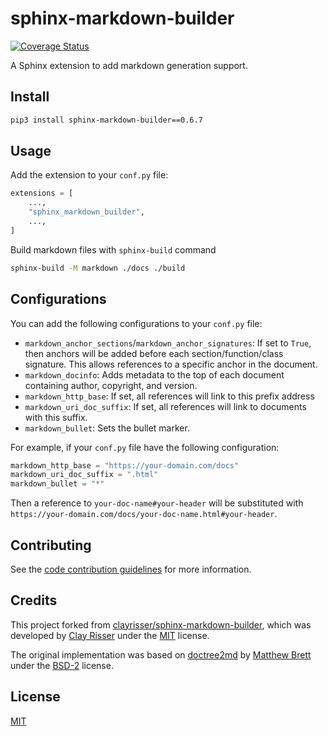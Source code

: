 # sphinx-markdown-builder

[![Coverage Status](https://coveralls.io/repos/github/liran-funaro/sphinx-markdown-builder/badge.svg?branch=main)](https://coveralls.io/github/liran-funaro/sphinx-markdown-builder?branch=main)

A Sphinx extension to add markdown generation support.

## Install

```sh
pip3 install sphinx-markdown-builder==0.6.7
```

## Usage

Add the extension to your `conf.py` file:
```python
extensions = [
    ...,
    "sphinx_markdown_builder",
    ...,
]
```

Build markdown files with `sphinx-build` command
```sh
sphinx-build -M markdown ./docs ./build
```

## Configurations

You can add the following configurations to your `conf.py` file:

* `markdown_anchor_sections`/`markdown_anchor_signatures`: If set to `True`, 
  then anchors will be added before each section/function/class signature. 
  This allows references to a specific anchor in the document.
* `markdown_docinfo`: Adds metadata to the top of each document containing author, copyright, and version.
* `markdown_http_base`: If set, all references will link to this prefix address
* `markdown_uri_doc_suffix`: If set, all references will link to documents with this suffix.
* `markdown_bullet`: Sets the bullet marker.

For example, if your `conf.py` file have the following configuration:

```python
markdown_http_base = "https://your-domain.com/docs"
markdown_uri_doc_suffix = ".html"
markdown_bullet = "*"
```

Then a reference to `your-doc-name#your-header` will be substituted with `https://your-domain.com/docs/your-doc-name.html#your-header`. 


## Contributing

See the [code contribution guidelines](CONTRIBUTING.md) for more information.

## Credits
This project forked from [clayrisser/sphinx-markdown-builder], which was developed by [Clay Risser] under the [MIT] license.

The original implementation was based on [doctree2md] by [Matthew Brett] under the [BSD-2] license.

## License

[MIT]

[clayrisser/sphinx-markdown-builder]: https://github.com/clayrisser/sphinx-markdown-builder
[Clay Risser]: https://github.com/clayrisser
[doctree2md]: https://github.com/matthew-brett/nb2plots/blob/master/nb2plots/doctree2md.py
[Matthew Brett]: https://github.com/matthew-brett
[MIT]: LICENSE
[BSD-2]: https://github.com/matthew-brett/nb2plots/blob/main/LICENSE
